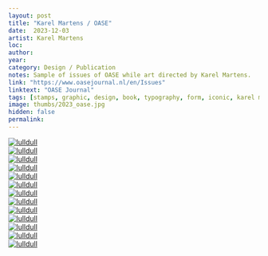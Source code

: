 ```yaml
---
layout: post
title: "Karel Martens / OASE"
date:  2023-12-03
artist: Karel Martens
loc: 
author: 
year: 
category: Design / Publication
notes: Sample of issues of OASE while art directed by Karel Martens.
link: "https://www.oasejournal.nl/en/Issues"
linktext: "OASE Journal"
tags: [stamps, graphic, design, book, typography, form, iconic, karel martens]
image: thumbs/2023_oase.jpg
hidden: false
permalink:
---
```


<div class="post_image">
	<a href="{{ site.baseurl }}/images/posts/2023_oase/001.jpg" target="_blank">
	<img src="{{ site.baseurl }}/images/posts/2023_oase/001.jpg" alt="lulldull"></a>
</div>

<div class="post_image">
	<a href="{{ site.baseurl }}/images/posts/2023_oase/000.jpg" target="_blank">
	<img src="{{ site.baseurl }}/images/posts/2023_oase/000.jpg" alt="lulldull"></a>
</div>

<div class="post_image">
	<a href="{{ site.baseurl }}/images/posts/2023_oase/002.jpg" target="_blank">
	<img src="{{ site.baseurl }}/images/posts/2023_oase/002.jpg" alt="lulldull"></a>
</div>

<div class="post_image">
	<a href="{{ site.baseurl }}/images/posts/2023_oase/003.jpg" target="_blank">
	<img src="{{ site.baseurl }}/images/posts/2023_oase/003.jpg" alt="lulldull"></a>
</div>

<div class="post_image">
	<a href="{{ site.baseurl }}/images/posts/2023_oase/004.jpg" target="_blank">
	<img src="{{ site.baseurl }}/images/posts/2023_oase/004.jpg" alt="lulldull"></a>
</div>

<div class="post_image">
	<a href="{{ site.baseurl }}/images/posts/2023_oase/005.jpg" target="_blank">
	<img src="{{ site.baseurl }}/images/posts/2023_oase/005.jpg" alt="lulldull"></a>
</div>

<div class="post_image">
	<a href="{{ site.baseurl }}/images/posts/2023_oase/006.jpg" target="_blank">
	<img src="{{ site.baseurl }}/images/posts/2023_oase/006.jpg" alt="lulldull"></a>
</div>

<div class="post_image">
	<a href="{{ site.baseurl }}/images/posts/2023_oase/007.jpg" target="_blank">
	<img src="{{ site.baseurl }}/images/posts/2023_oase/007.jpg" alt="lulldull"></a>
</div>


<div class="post_image">
	<a href="{{ site.baseurl }}/images/posts/2023_oase/008.jpg" target="_blank">
	<img src="{{ site.baseurl }}/images/posts/2023_oase/008.jpg" alt="lulldull"></a>
</div>

<div class="post_image">
	<a href="{{ site.baseurl }}/images/posts/2023_oase/009.jpg" target="_blank">
	<img src="{{ site.baseurl }}/images/posts/2023_oase/009.jpg" alt="lulldull"></a>
</div>

<div class="post_image">
	<a href="{{ site.baseurl }}/images/posts/2023_oase/010.jpg" target="_blank">
	<img src="{{ site.baseurl }}/images/posts/2023_oase/010.jpg" alt="lulldull"></a>
</div>


<div class="post_image">
	<a href="{{ site.baseurl }}/images/posts/2023_oase/011.jpg" target="_blank">
	<img src="{{ site.baseurl }}/images/posts/2023_oase/011.jpg" alt="lulldull"></a>
</div>


<div class="post_image">
	<a href="{{ site.baseurl }}/images/posts/2023_oase/012.jpg" target="_blank">
	<img src="{{ site.baseurl }}/images/posts/2023_oase/012.jpg" alt="lulldull"></a>
</div>


